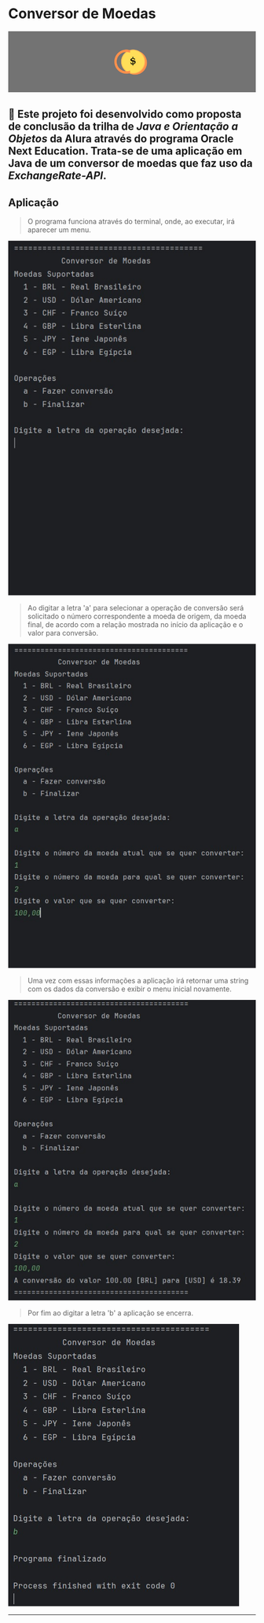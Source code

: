 # Conversor de Moedas
![banner da aplicacao - letra 'c' ao lado de uma moeda em um fundo cinza](src/img/banner.png)

💬 Este projeto foi desenvolvido como proposta de conclusão da trilha de *Java e Orientação a Objetos* da **Alura** através do programa **Oracle Next Education**. Trata-se de uma aplicação em Java de um conversor de moedas que faz uso da *ExchangeRate-API*.
---

## Aplicação

> O programa funciona através do terminal, onde, ao executar, irá aparecer um menu.
<img src="./src/img/terminal/conversor-1.jpg" alt="captura de tela do terminal mostrando o menu da aplicação">

> Ao digitar a letra 'a' para selecionar a operação de conversão será solicitado o número correspondente a moeda de origem, da moeda final, de acordo com a relação mostrada no início da aplicação e o valor para conversão.
<img src="./src/img/terminal/conversor-2.jpg" alt="captura de tela do terminal mostrando o menu da aplicação">

> Uma vez com essas informações a aplicação irá retornar uma string com os dados da conversão e exibir o menu inicial novamente.
<img src="./src/img/terminal/conversor-3.jpg" alt="captura de tela do terminal mostrando o menu da aplicação">

> Por fim ao digitar a letra 'b' a aplicação se encerra.
<img src="./src/img/terminal/conversor-4.jpg" alt="captura de tela do terminal mostrando o menu da aplicação">

---
